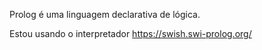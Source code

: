 Prolog é uma linguagem declarativa de lógica.

Estou usando o interpretador https://swish.swi-prolog.org/
